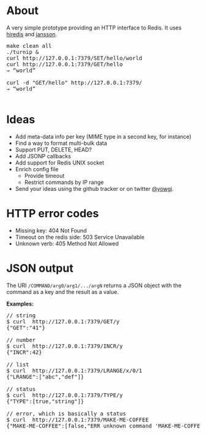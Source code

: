 # About

A very simple prototype providing an HTTP interface to Redis. It uses [hiredis](https://github.com/antirez/hiredis) and [jansson](https://github.com/akheron/jansson).

<pre>
make clean all
./turnip &
curl http://127.0.0.1:7379/SET/hello/world
curl http://127.0.0.1:7379/GET/hello
→ “world”

curl -d "GET/hello" http://127.0.0.1:7379/
→ “world”

</pre>

# Ideas

* Add meta-data info per key (MIME type in a second key, for instance)
* Find a way to format multi-bulk data
* Support PUT, DELETE, HEAD?
* Add JSONP callbacks
* Add support for Redis UNIX socket
* Enrich config file
	* Provide timeout
	* Restrict commands by IP range
* Send your ideas using the github tracker or on twitter [@yowgi](http://twitter.com/yowgi).

# HTTP error codes
* Missing key: 404 Not Found
* Timeout on the redis side: 503 Service Unavailable
* Unknown verb: 405 Method Not Allowed


# JSON output

The URI `/COMMAND/arg0/arg1/.../argN` returns a JSON object with the command as a key and the result as a value.

**Examples:**
<pre>
// string
$ curl  http://127.0.0.1:7379/GET/y
{"GET":"41"}

// number
$ curl  http://127.0.0.1:7379/INCR/y
{"INCR":42}

// list
$ curl  http://127.0.0.1:7379/LRANGE/x/0/1
{"LRANGE":["abc","def"]}

// status
$ curl  http://127.0.0.1:7379/TYPE/y
{"TYPE":[true,"string"]}

// error, which is basically a status
$ curl  http://127.0.0.1:7379/MAKE-ME-COFFEE
{"MAKE-ME-COFFEE":[false,"ERR unknown command 'MAKE-ME-COFFEE'"]}
</pre>
